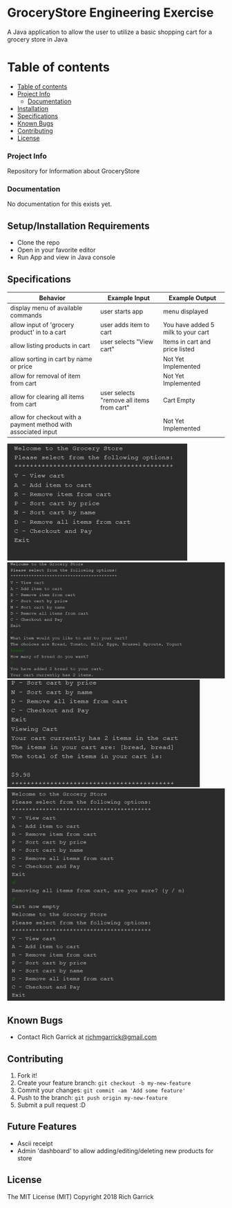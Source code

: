 # GroceryStore Engineering Exercise
A Java application to allow the user to utilize a basic shopping cart for a grocery store in Java

Table of contents
=================

  * [Table of contents](#table-of-contents)
  * [Project Info](#project-info)
    * [Documentation](#documentation)
  * [Installation](#installation)
  * [Specifications](#specifications)
  * [Known Bugs](#known-bugs)
  * [Contributing](#contributing)
  * [License](#license)

### Project Info

  Repository for Information about GroceryStore

### Documentation

  No documentation for this exists yet.

## Setup/Installation Requirements

* Clone the repo
* Open in your favorite editor
* Run App and view in Java console


## Specifications

| Behavior      | Example Input         | Example Output        |
| ------------- | ------------- | ------------- |
| display menu of available commands  | user starts app  | menu displayed  |
| allow input of 'grocery product' in to a cart  | user adds item to cart | You have added 5 milk to your cart   |
| allow listing products in cart  | user selects "View cart" | Items in cart and price listed |
| allow sorting in cart by name or price  |  | Not Yet Implemented   |
| allow for removal of item from cart  |  | Not Yet Implemented   |
| allow for clearing all items from cart  | user selects "remove all items from cart" | Cart Empty   |
| allow for checkout with a payment method with associated input  |  | Not Yet Implemented   |


![ScreenShot](./src/main/assets/images/screenshot01.png)
![ScreenShot](./src/main/assets/images/screenshot02.png)
![ScreenShot](./src/main/assets/images/screenshot03.png)
![ScreenShot](./src/main/assets/images/screenshot04.png)

## Known Bugs
* Contact Rich Garrick at <richmgarrick@gmail.com>

## Contributing

1. Fork it!
2. Create your feature branch: `git checkout -b my-new-feature`
3. Commit your changes: `git commit -am 'Add some feature'`
4. Push to the branch: `git push origin my-new-feature`
5. Submit a pull request :D

## Future Features

*   Ascii receipt
*   Admin 'dashboard' to allow adding/editing/deleting new products for store



## License
The MIT License (MIT)
Copyright 2018 Rich Garrick

